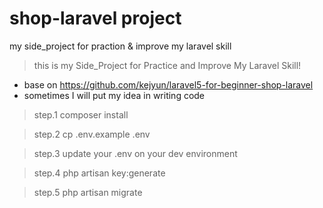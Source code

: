 # shop-laravel project
my side_project for praction & improve my laravel skill

> this is my Side_Project for Practice and Improve My Laravel Skill!

- base on https://github.com/kejyun/laravel5-for-beginner-shop-laravel
- sometimes I will put my idea in writing code


> step.1 composer install

> step.2 cp .env.example .env

> step.3 update your .env on your dev environment

> step.4 php artisan key:generate

> step.5 php artisan migrate
